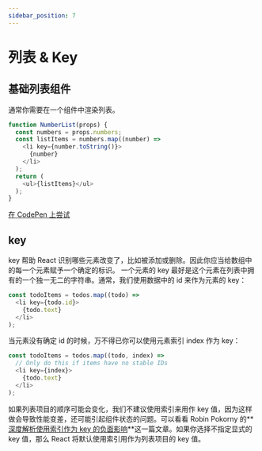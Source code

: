 ```yaml
---
sidebar_position: 7
---
```


# 列表 & Key

## 基础列表组件
通常你需要在一个组件中渲染列表。
```js
function NumberList(props) {
  const numbers = props.numbers;
  const listItems = numbers.map((number) =>
    <li key={number.toString()}>
      {number}
    </li>
  );
  return (
    <ul>{listItems}</ul>
  );
}
```
[在 CodePen 上尝试](https://codepen.io/gaearon/pen/jMXYRR?editors=0011)

## key
key 帮助 React 识别哪些元素改变了，比如被添加或删除。因此你应当给数组中的每一个元素赋予一个确定的标识。
一个元素的 key 最好是这个元素在列表中拥有的一个独一无二的字符串。通常，我们使用数据中的 id 来作为元素的 key：
```js
const todoItems = todos.map((todo) =>
  <li key={todo.id}>
    {todo.text}
  </li>
);
```
当元素没有确定 id 的时候，万不得已你可以使用元素索引 index 作为 key：
```js
const todoItems = todos.map((todo, index) =>
  // Only do this if items have no stable IDs
  <li key={index}>
    {todo.text}
  </li>
);
```
如果列表项目的顺序可能会变化，我们不建议使用索引来用作 key 值，因为这样做会导致性能变差，还可能引起组件状态的问题。可以看看 Robin Pokorny 的**[深度解析使用索引作为 key 的负面影响](https://medium.com/@robinpokorny/index-as-a-key-is-an-anti-pattern-e0349aece318)**这一篇文章。如果你选择不指定显式的 key 值，那么 React 将默认使用索引用作为列表项目的 key 值。

